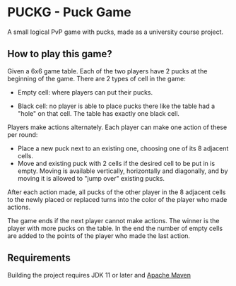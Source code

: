 PUCKG - Puck Game
=================

A small logical PvP game with pucks, made as a university course project.

## How to play this game?

Given a 6x6 game table. Each of the two players have 2 pucks at the beginning of the game. There are 2 types of cell in the game:

* Empty cell: where players can put their pucks.

* Black cell: no player is able to place pucks there like the table had a "hole" on that cell. The table has exactly one black cell.

Players make actions alternately. Each player can make one action of these per round:

* Place a new puck next to an existing one, choosing one of its 8 adjacent cells.
* Move and existing puck with 2 cells if the desired cell to be put in is empty. Moving is available vertically, horizontally and diagonally, and by moving it is allowed to "jump over" existing pucks.

After each action made, all pucks of the other player in the 8 adjacent cells to the newly placed or replaced turns into the color of the player who made actions.

The game ends if the next player cannot make actions. The winner is the player with more pucks on the table. In the end the number of empty cells are added to the points of the player who made the last action.

## Requirements

Building the project requires JDK 11 or later and [Apache Maven](https://maven.apache.org/)
